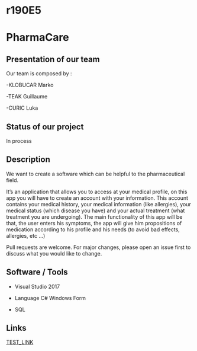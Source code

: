 # r190E5

# PharmaCare

## Presentation of our team

Our team is composed by : 

  -KLOBUCAR Marko
  
  -TEAK Guillaume
  
  -CURIC Luka

## Status of our project 

In process

## Description 

We want to create a software which can be helpful to the pharmaceutical field.

It’s an application that allows you to access at your medical profile, on this app you will have to create an account with your information. This account contains your medical history, your medical information (like allergies), your medical status (which disease you have) and your actual treatment (what treatment you are undergoing).
The main functionality of this app will be that, the user enters his symptoms, the app will give him propositions of medication according to his profile and his needs (to avoid bad effects, allergies, etc …)


Pull requests are welcome. For major changes, please open an issue first to discuss what you would like to change.

## Software / Tools

  - Visual Studio 2017
  
  - Language C# Windows Form 
  
  - SQL 
  
## Links
[TEST_LINK](https://google.com)
